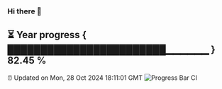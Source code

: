 ### Hi there 👋
⏳ Year progress { ████████████████████████▁▁▁▁▁▁ } 82.45 %
---
⏰ Updated on Mon, 28 Oct 2024 18:11:01 GMT
![Progress Bar CI](https://github.com/Moyi321/Moyi321/workflows/Progress%20Bar%20CI/badge.svg)
